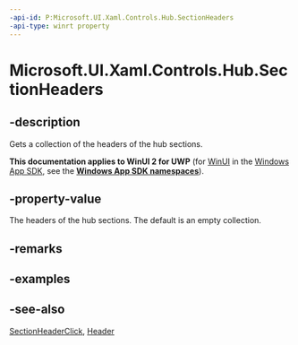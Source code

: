 ```yaml
---
-api-id: P:Microsoft.UI.Xaml.Controls.Hub.SectionHeaders
-api-type: winrt property
---
```


<!-- Property syntax
public Windows.Foundation.Collections.IObservableVector<object> SectionHeaders { get; }
-->

# Microsoft.UI.Xaml.Controls.Hub.SectionHeaders

## -description
Gets a collection of the headers of the hub sections.

**This documentation applies to WinUI 2 for UWP** (for [WinUI](/windows/apps/winui/winui3/) in the [Windows App SDK](/windows/apps/windows-app-sdk/), see the **[Windows App SDK namespaces](/windows/windows-app-sdk/api/winrt/)**).

## -property-value
The headers of the hub sections. The default is an empty collection.

## -remarks

## -examples

## -see-also
[SectionHeaderClick](hub_sectionheaderclick.md), [Header](hub_header.md)
